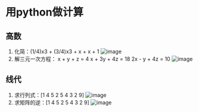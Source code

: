 # 用python做计算
## 高数
1. 化简：(1/4)x3 + (3/4)x3 + x + x + 1
![image](http://m.qpic.cn/psb?/V102zVW74XkRgr/t9WCW*TyAMJjR5lFabZptZbRx421vI4e3mG.tMeAF4w!/b/dDQBAAAAAAAA&bo=.wHwAAAAAAADByg!&rf=viewer_4)
2. 解三元一次方程： x + y + z = 4   x + 3y + 4z = 18  2x - y + 4z = 10
![image](http://m.qpic.cn/psb?/V102zVW74XkRgr/bgHpwu9Yoar1wAMKHgWjvGbrn*NF99ksaWUFYDwJ6lI!/b/dDEBAAAAAAAA&bo=vQEyAQAAAAADB60!&rf=viewer_4)
## 线代
1. 求行列式：[1 4 5
             2 5 4
             3 2 9]
![image](http://m.qpic.cn/psb?/V102zVW74XkRgr/GFMeqH.Chu4tiMaB8u8NFJqkOUjbZ2Evl7JzBgNx4n8!/b/dDcBAAAAAAAA&bo=kQHtAAAAAAADB18!&rf=viewer_4)    
2. 求矩阵的逆：[1 4 5
               2 5 4
               3 2 9] 
 ![image](http://m.qpic.cn/psb?/V102zVW74XkRgr/h0F2jrBTa17jeSaZ*wPZkF1SJxo7ff5Mbjx3L4IH4Jk!/b/dDYBAAAAAAAA&bo=0AEuAQAAAAADB9w!&rf=viewer_4)                      